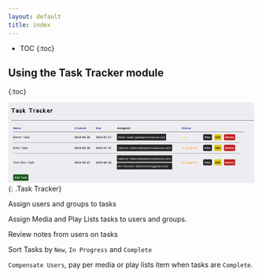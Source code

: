 ```yaml
---
layout: default
title: index
---
```


* TOC
{:toc}

<a name="dashboard"></a>

## Using the Task Tracker module
{:toc}

![ Task Tracker](img/task-tracker.png ){: .Task Tracker}

Assign users and groups to tasks

Assign Media and Play Lists tasks to users and groups.

Review notes from users on tasks

Sort Tasks by `New`, `In Progress` and `Complete`

`Compensate Users`, pay per media or play lists item when tasks are `Complete`.
